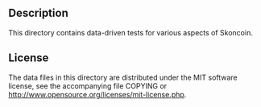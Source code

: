 Description
------------

This directory contains data-driven tests for various aspects of Skoncoin.

License
--------

The data files in this directory are distributed under the MIT software
license, see the accompanying file COPYING or
http://www.opensource.org/licenses/mit-license.php.

